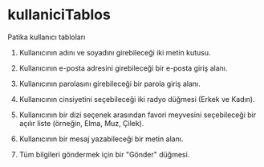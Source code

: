 # kullaniciTablos
Patika kullanıcı tabloları

1. Kullanıcının adını ve soyadını girebileceği iki metin kutusu.


2. Kullanıcının e-posta adresini girebileceği bir e-posta giriş alanı.


3. Kullanıcının parolasını girebileceği bir parola giriş alanı.


4. Kullanıcının cinsiyetini seçebileceği iki radyo düğmesi (Erkek ve Kadın).


5. Kullanıcının bir dizi seçenek arasından favori meyvesini seçebileceği bir açılır liste (örneğin, Elma, Muz, Çilek).


6. Kullanıcının bir mesaj yazabileceği bir metin alanı.


7. Tüm bilgileri göndermek için bir "Gönder" düğmesi.
